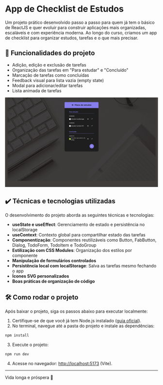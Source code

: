 # App de Checklist de Estudos

Um projeto prático desenvolvido passo a passo para quem já tem o básico de ReactJS e quer evoluir para construir aplicações mais organizadas, escaláveis e com experiência moderna. Ao longo do curso, criamos um app de checklist para organizar estudos, tarefas e o que mais precisar.

## 🔨 Funcionalidades do projeto

* Adição, edição e exclusão de tarefas
* Organização das tarefas em "Para estudar" e "Concluído"
* Marcação de tarefas como concluídas
* Feedback visual para lista vazia (empty state)
* Modal para adicionar/editar tarefas
* Lista animada de tarefas

![](screen-capture.png)

## ✔️ Técnicas e tecnologias utilizadas

O desenvolvimento do projeto aborda as seguintes técnicas e tecnologias:

* **useState e useEffect**: Gerenciamento de estado e persistência no localStorage
* **useContext**: Contexto global para compartilhar estado das tarefas
* **Componentização**: Componentes reutilizáveis como Button, FabButton, Dialog, TodoForm, TodoItem e TodoGroup
* **Estilização com CSS Modules**: Organização dos estilos por componente
* **Manipulação de formulários controlados**
* **Persistência local com localStorage**: Salva as tarefas mesmo fechando o app
* **Ícones SVG personalizados**
* **Boas práticas de organização de código**

## 🛠️ Como rodar o projeto

Após baixar o projeto, siga os passos abaixo para executar localmente:

1. Certifique-se de que você já tem Node.js instalado ([guia oficial](https://nodejs.org/en/download/)).
2. No terminal, navegue até a pasta do projeto e instale as dependências:

```bash
npm install
```

3. Execute o projeto:

```bash
npm run dev
```

4. Acesse no navegador: [http://localhost:5173](http://localhost:5173) (Vite).

---

Vida longa e próspera 🚀
